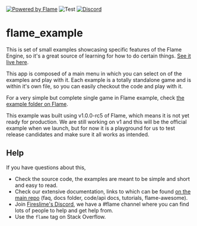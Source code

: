 [![Powered by Flame](https://img.shields.io/badge/Powered%20by-%F0%9F%94%A5-orange.svg)](https://flame-engine.org)
![Test](https://github.com/flame-engine/flame_example/workflows/Test/badge.svg?branch=master&event=push)
[![Discord](https://img.shields.io/discord/509714518008528896.svg)](https://discord.gg/pxrBmy4)

# flame_example

This is set of small examples showcasing specific features of the Flame Engine, so it's a great source of learning for how to do certain things. [See it live here](https://flame-engine.github.io/flame_example).

This app is composed of a main menu in which you can select on of the examples and play with it. Each example is a totally standalone game and is within it's own file, so you can easily checkout the code and play with it.

For a very simple but complete single game in Flame example, check [the example folder on Flame](https://github.com/flame-engine/flame/tree/master/example).

This example was built using v1.0.0-rc5 of Flame, which means it is not yet ready for production. We are still working on v1 and this will be the official example when we launch, but for now it is a playground for us to test release candidates and make sure it all works as intended.

## Help

If you have questions about this,

 * Check the source code, the examples are meant to be simple and short and easy to read.
 * Check our extensive documentation, links to which can be found [on the main repo](https://github.com/flame-engine/flame) (faq, docs folder, code/api docs, tutorials, flame-awesome).
 * Join [Fireslime's Discord](https://discord.gg/pxrBmy4), we have a #flame channel where you can find lots of people to help and get help from.
 * Use the `flame` tag on Stack Overflow.
